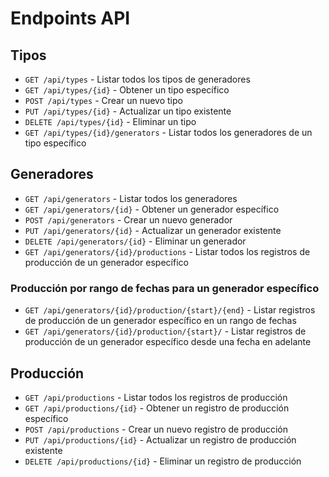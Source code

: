 # Endpoints API

## Tipos

- `GET /api/types` - Listar todos los tipos de generadores
- `GET /api/types/{id}` - Obtener un tipo específico
- `POST /api/types` - Crear un nuevo tipo
- `PUT /api/types/{id}` - Actualizar un tipo existente
- `DELETE /api/types/{id}` - Eliminar un tipo
- `GET /api/types/{id}/generators` - Listar todos los generadores de un tipo específico

## Generadores

- `GET /api/generators` - Listar todos los generadores
- `GET /api/generators/{id}` - Obtener un generador específico
- `POST /api/generators` - Crear un nuevo generador
- `PUT /api/generators/{id}` - Actualizar un generador existente
- `DELETE /api/generators/{id}` - Eliminar un generador
- `GET /api/generators/{id}/productions` - Listar todos los registros de producción de un generador específico

### Producción por rango de fechas para un generador específico

- `GET /api/generators/{id}/production/{start}/{end}` - Listar registros de producción de un generador específico en un rango de fechas
- `GET /api/generators/{id}/production/{start}/` - Listar registros de producción de un generador específico desde una fecha en adelante

## Producción

- `GET /api/productions` - Listar todos los registros de producción
- `GET /api/productions/{id}` - Obtener un registro de producción específico
- `POST /api/productions` - Crear un nuevo registro de producción
- `PUT /api/productions/{id}` - Actualizar un registro de producción existente
- `DELETE /api/productions/{id}` - Eliminar un registro de producción
